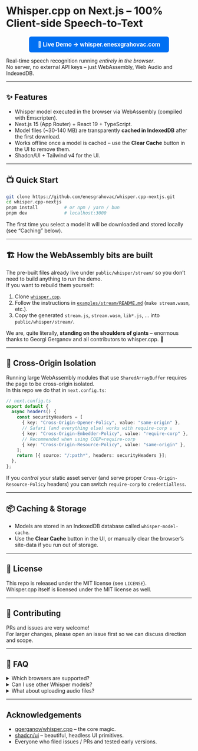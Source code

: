 # Whisper.cpp on Next.js – 100% Client-side Speech-to-Text

<p align="center">
  <a href="https://whisper.enesxgrahovac.com" target="_blank" rel="noopener noreferrer" style="display:inline-block; padding:12px 24px; background:#0070f3; color:#fff; border-radius:6px; font-weight:bold; text-decoration:none; font-size:1.1em;">
    🚀 Live&nbsp;Demo&nbsp;→&nbsp;whisper.enesxgrahovac.com
  </a>
</p>

Real-time speech recognition running _entirely in the browser_.  
No server, no external API keys – just WebAssembly, Web Audio and IndexedDB.

---

## ✨ Features

- Whisper model executed in the browser via WebAssembly (compiled with Emscripten).
- Next.js 15 (App Router) + React 19 + TypeScript.
- Model files (~30-140 MB) are transparently **cached in IndexedDB** after the first download.
- Works offline once a model is cached – use the **Clear Cache** button in the UI to remove them.
- Shadcn/UI + Tailwind v4 for the UI.

---

## 📺 Quick Start

```bash
git clone https://github.com/enesgrahovac/whisper.cpp-nextjs.git
cd whisper.cpp-nextjs
pnpm install          # or npm / yarn / bun
pnpm dev              # localhost:3000
```

The first time you select a model it will be downloaded and stored locally (see “Caching” below).

---

## 🏗️ How the WebAssembly bits are built

The pre-built files already live under `public/whisper/stream/` so you don’t need to build anything to _run_ the demo.  
If you want to rebuild them yourself:

1. Clone [`whisper.cpp`](https://github.com/ggerganov/whisper.cpp).
2. Follow the instructions in [`examples/stream/README.md`](https://github.com/ggerganov/whisper.cpp/tree/master/examples/stream) (`make stream.wasm`, etc.).
3. Copy the generated `stream.js`, `stream.wasm`, `lib*.js`, … into `public/whisper/stream/`.

We are, quite literally, **standing on the shoulders of giants** – enormous thanks to Georgi Gerganov and all contributors to whisper.cpp. 🙏

---

## 🔐 Cross-Origin Isolation

Running large WebAssembly modules that use `SharedArrayBuffer` requires the page to be cross-origin isolated.  
In this repo we do that in `next.config.ts`:

```ts
// next.config.ts
export default {
  async headers() {
    const securityHeaders = [
      { key: "Cross-Origin-Opener-Policy", value: "same-origin" },
      // Safari (and everything else) works with require-corp ↓
      { key: "Cross-Origin-Embedder-Policy", value: "require-corp" },
      // Recommended when using COEP=require-corp
      { key: "Cross-Origin-Resource-Policy", value: "same-origin" },
    ];
    return [{ source: "/:path*", headers: securityHeaders }];
  },
};
```

If you _control_ your static asset server (and serve proper `Cross-Origin-Resource-Policy` headers) you can switch `require-corp` to `credentialless`.

---

## 📦 Caching & Storage

- Models are stored in an IndexedDB database called `whisper-model-cache`.
- Use the **Clear Cache** button in the UI, or manually clear the browser’s site-data if you run out of storage.

---

## 📜 License

This repo is released under the MIT license (see `LICENSE`).  
Whisper.cpp itself is licensed under the MIT license as well.

---

## 🤝 Contributing

PRs and issues are very welcome!  
For larger changes, please open an issue first so we can discuss direction and scope.

---

## 🙋 FAQ

<details>
<summary>Which browsers are supported?</summary>

Any browser that supports `SharedArrayBuffer` _and_ cross-origin isolation.  
That includes recent versions of Chrome/Edge/Opera and Firefox with  
`privacy.partition.always_partition_third_party_non_partitioned_state=false`.

</details>

<details>
<summary>Can I use other Whisper models?</summary>

The UI currently lists Tiny & Base (and their Q5_1 quantised versions).  
If you compile another `ggml-*.bin` model, just add an entry to `MODELS` in `src/components/StreamClient.tsx`.

</details>

<details>
<summary>What about uploading audio files?</summary>

The demo currently only supports real-time transcription of live audio.  
Feel free to contribute a file-upload feature!

</details>

---

## Acknowledgements

- [ggerganov/whisper.cpp](https://github.com/ggerganov/whisper.cpp) – the core magic.
- [shadcn/ui](https://ui.shadcn.com/) – beautiful, headless UI primitives.
- Everyone who filed issues / PRs and tested early versions.
